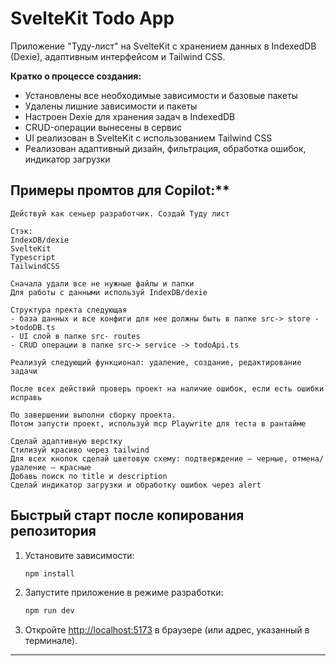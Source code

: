 
# SvelteKit Todo App

Приложение "Туду-лист" на SvelteKit с хранением данных в IndexedDB (Dexie), адаптивным интерфейсом и Tailwind CSS.


**Кратко о процессе создания:**
- Установлены все необходимые зависимости и базовые пакеты
- Удалены лишние зависимости и пакеты
- Настроен Dexie для хранения задач в IndexedDB
- CRUD-операции вынесены в сервис
- UI реализован в SvelteKit с использованием Tailwind CSS
- Реализован адаптивный дизайн, фильтрация, обработка ошибок, индикатор загрузки


## Примеры промтов для Copilot:**

```
Действуй как сеньер разработчик. Создай Туду лист 

Стэк: 
IndexDB/dexie
SvelteKit
Typescript
TailwindCSS

Сначала удали все не нужные файлы и папки
Для работы с данными используй IndexDB/dexie

Структура пректа следующая 
- база данных и все конфиги для нее должны быть в папке src-> store ->todoDB.ts
- UI слой в папке src- routes
- CRUD операции в папке src-> service -> todoApi.ts 

Реализуй следующий функционал: удаление, создание, редактирование задачи

После всех действий проверь проект на наличие ошибок, если есть ошибки исправь

По завершении выполни сборку проекта.
Потом запусти проект, используй mcp Playwrite для теста в рантайме

Сделай адаптивную верстку
Стилизуй красиво через tailwind
Для всех кнопок сделай цветовую схему: подтверждение — черные, отмена/удаление — красные
Добавь поиск по title и description
Сделай индикатор загрузки и обработку ошибок через alert
```

## Быстрый старт после копирования репозитория

1. Установите зависимости:
   ```bash
   npm install
   ```
2. Запустите приложение в режиме разработки:
   ```bash
   npm run dev
   ```
3. Откройте [http://localhost:5173](http://localhost:5173) в браузере (или адрес, указанный в терминале).

---
